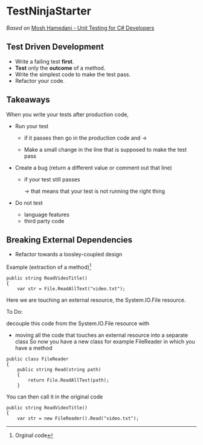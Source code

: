 # TestNinjaStarter

*Based on*
[Mosh Hamedani - Unit Testing for C# Developers](https://www.udemy.com/course/unit-testing-csharp/)

## Test Driven Development
- Write a failing test **first**.
- **Test** only the **outcome** of a method.
- Write the simplest code to make the test pass.
- Refactor your code.

## Takeaways
When you write your tests after production code,
- Run your test
    - if it passes then go in the production code and -><p>
    - Make a small change in the line that is supposed to make the test pass
- Create a bug (return a different value or comment out that line)
    - if your test still passes <p>
-> that means that your test is not running the right thing

- Do not test
    - language features
    - third party code

## Breaking External Dependencies
- Refactor towards a loosley-coupled design

Example (extraction of a method)[^1]

```
public string ReadVideoTitle()
{
    var str = File.ReadAllText("video.txt");
```
Here we are touching an external resource, the System.IO.File resource.

To Do:<p>
decouple this code from the System.IO.File resource with
- moving all the code that touches an external resource into a separate class
So now you have a new class for example FileReader in which you have a method
```
public class FileReader
{
    public string Read(string path)
    {
        return File.ReadAllText(path);
    }
```
<p>
You can then call it in the original code

[^1]: Orginal code

```
public string ReadVideoTitle()
{
    var str = new FileReader().Read("video.txt");
```


